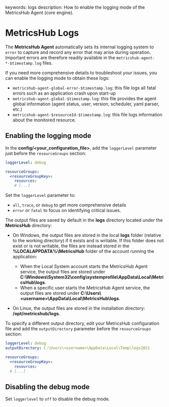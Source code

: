 keywords: logs
description: How to enable the logging mode of the MetricsHub Agent (core engine).

# MetricsHub Logs

<!-- MACRO{toc|fromDepth=1|toDepth=2|id=toc} -->

The **MetricsHub Agent** automatically sets its internal logging system to `error` to capture and record any error that may arise during operation. Important errors are therefore readily available in the `metricshub-agent-*-$timestamp.log` files.

If you need more comprehensive details to troubleshoot your issues, you can enable the logging mode to obtain these logs:

* `metricshub-agent-global-error-$timestamp.log`: this file logs all fatal errors such as an application crash upon start-up
* `metricshub-agent-global-$timestamp.log`: this file provides the agent global information (agent status, user, version, scheduler, yaml parser, etc.)
* `metricshub-agent-$resourceId-$timestamp.log`: this file logs information about the monitored resource.

## Enabling the logging mode

In the **config/<your_configuration_file>**, add the `loggerLevel` parameter just before the `resourceGroups` section:

```yaml
loggerLevel: debug

resourceGroups:
  <resourceGroupKey>:
    resources:
    # [...]
```

Set the `loggerLevel` parameter to:

* `all`, `trace`, or  `debug` to get more comprehensive details
* `error` or `fatal` to focus on identifying critical issues.

The output files are saved by default in the **logs** directory located under the **MetricsHub** directory:

* On Windows, the output files are stored in the local **logs** folder (relative to the working directory) if it exists and is writable.
If this folder does not exist or is not writable, the files are instead stored in the  **%LOCALAPPDATA%\MetricsHub** folder of the account running the application:
  * When the Local System account starts the MetricsHub Agent service, the output files are stored under **C:\Windows\System32\config\systemprofile\AppData\Local\MetricsHub\logs**.
  * When a specific user starts the MetricsHub Agent service, the output files are stored under **C:\Users\\<username\>\AppData\Local\MetricsHub\logs**.

* On Linux, the output files are stored in the installation directory: **/opt/metricshub/logs**.

To specify a different output directory, edit your MetricsHub configuration file and add the `outputDirectory` parameter before the `resourceGroups` section:

```yaml
loggerLevel: debug
outputDirectory: C:\Users\<username>\AppData\Local\Temp\logs2021

resourceGroups:
  <resourceGroupKey>:
    resources:
  # [...]
```

## Disabling the debug mode

Set `loggerlevel` to `off` to disable the debug mode.